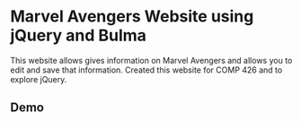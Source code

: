 # Marvel Avengers Website using jQuery and Bulma
This website allows gives information on Marvel Avengers and allows you to edit and save that information. Created this website for COMP 426 and to explore jQuery.

## Demo

